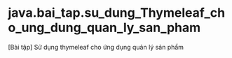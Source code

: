 # java.bai_tap.su_dung_Thymeleaf_cho_ung_dung_quan_ly_san_pham
[Bài tập] Sử dụng thymeleaf cho ứng dụng quản lý sản phẩm
